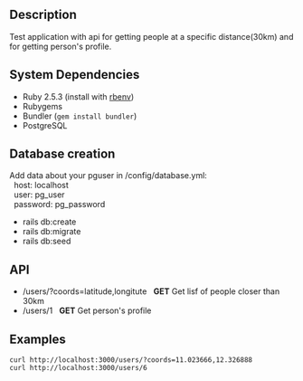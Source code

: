 Description
-----------

Test application with api for getting people at a specific distance(30km) and for getting person's profile.


System Dependencies
-------------------

- Ruby 2.5.3 (install with [rbenv](https://github.com/sstephenson/rbenv))
- Rubygems
- Bundler (`gem install bundler`)
- PostgreSQL


Database creation
-----------------

Add data about your pguser in /config/database.yml:  
&nbsp;&nbsp;host: localhost  
&nbsp;&nbsp;user: pg_user  
&nbsp;&nbsp;password: pg_password  
  
- rails db:create  
- rails db:migrate  
- rails db:seed  


API
---

- /users/?coords=latitude,longitute &nbsp; **GET** Get lisf of people closer than 30km  
- /users/1 &nbsp; **GET** Get person's profile


Examples
--------

```shell
curl http://localhost:3000/users/?coords=11.023666,12.326888
curl http://localhost:3000/users/6
```
